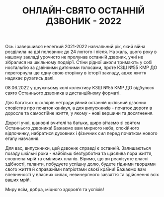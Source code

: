 ﻿---
title: ОНЛАЙН-СВЯТО ОСТАННІЙ ДЗВОНИК - 2022
---

Ось і завершився нелегкий 2021-2022 навчальний рік, який війна розділила на дві половини: до 24 лютого  і після. На жаль, цього року в нашому закладі урочисто не пролунав останній дзвоник, учні не зібралися на  шкільному подвір’ї. Стіни рідної школи тримають у собі ностальгію за дзвінкими дитячими голосами, проте КЗШ №55 КМР ДО перегорнула ще одну свою сторінку в історії закладу, адже життя надихає рухатись далі. 

08.06.2022 у дружньому колі колективу КЗШ №55 КМР ДО відбулося свято Останнього дзвоника в дистанційному форматі.

Для багатьох школярів   нетрадиційний  останній шкільний дзвоник сповістив про початок канікул, а для випускників - початок дороги в доросле  та самостійне життя, у якому - нові вершини та досягнення. 

Дорогі учні, шановні вчителі та батьки, щиро вітаємо зі святом Останнього дзвоника! Бажаємо вам мирного неба, спокійного відпочинку, набратися духовних і фізичних сил перед початком нового етапу навчання. 

Для вас, випускники, цей дзвоник справді є останній. Залишаються позаду шкільні роки - найбільш безтурботна та щаслива пора життя, сповнена мрій та сміливих планів. Віримо, що ви реалізуєте власні здібності, таланти, побудуєте успішну долю, будете гідними творцями свого життя й справжніми патріотами своєї країни! Бажаємо вам впевненості у власних силах, невичерпного завзяття та здійснення всіх ваших мрій.

Миру всім, добра, міцного здоров’я та успіхів!

<youtube id="tPtTvR2FDys"></youtube>

<slideshow></slideshow>
